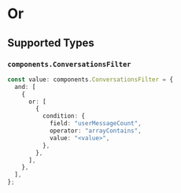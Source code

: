 # Or


## Supported Types

### `components.ConversationsFilter`

```typescript
const value: components.ConversationsFilter = {
  and: [
    {
      or: [
        {
          condition: {
            field: "userMessageCount",
            operator: "arrayContains",
            value: "<value>",
          },
        },
      ],
    },
  ],
};
```

